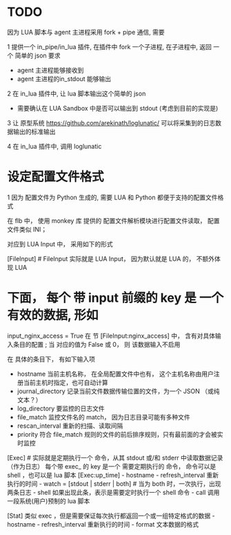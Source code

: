 TODO
===================

因为 LUA 脚本与 agent 主进程采用 fork + pipe 通信, 需要
 
 1 提供一个 in_pipe/in_lua 插件, 在插件中 fork 一个子进程, 在子进程中, 返回 一个 简单的 json
   要求
   - agent 主进程能够接收到
   - agent 主进程的in_stdout 能够输出
 
 2 在 in_lua 插件中, 让 lua 脚本输出这个简单的 json 
   
   - 需要确认在 LUA Sandbox 中是否可以输出到 stdout
     (考虑到目前的实现是)
 
 3 让 原型系统 https://github.com/arekinath/loglunatic/ 可以将采集到的日志数据输出的标准输出
 
 4 在 in_lua 插件中, 调用 loglunatic
 
 
设定配置文件格式
=======================
 1 因为 配置文件为 Python 生成的, 需要 LUA 和 Python 都便于支持的配置文件格式
 
在 flb 中， 使用 monkey 库 提供的 配置文件解析模块进行配置文件读取， 配置文件类似 INI；

对应到 LUA Input 中， 采用如下的形式

[FileInput]             # FileInput 实际就是 LUA Input， 因为默认就是 LUA 的， 不额外体现 LUA
  # 下面， 每个 带 input 前缀的 key 是 一个 有效的数据, 形如
  input_nginx_access = True
  在 节
  [FileInput:nginx_access]
  中， 含有对具体输入条目的配置
  ;
  当 对应的值为 False 或 0， 则 该数据输入不启用
  
  在 具体的条目下， 有如下输入项
  - hostname  当前主机名称， 在全局配置文件中也有， 这个主机名称由用户注册当前主机时指定，也可自动计算
  - journal_directory 记录当前文件数据传输位置的文件，为一个 JSON （或纯文本？）
  - log_directory 要监控的日志文件
  - file_match  监控文件名的 match， 因为日志目录可能有多种文件
  - rescan_interval 重新的扫描、读取间隔
  - priority 符合 file_match 规则的文件的前后排序规则，只有最前面的才会被实时监控

[Exec]              # 实际就是定期执行一个 命令，从其 stdout 或/和 stderr 中读取数据记录（作为日志）
  每个带 exec_ 的 key 是一个 需要定期执行的 命令， 命令可以是 shell ，也可以是 lua 脚本
  [Exec:up_time]
    - hostname
    - refresh_interval  重新执行的时间
    - watch = [stdout | stderr | both]      # 当为 both 时，一次执行，出现两条日志
    - shell 如果出现此条，表示是需要定时执行一个 shell 命令
    - call  调用一段系统(用户)预制的 lua 脚本

[Stat]
    类似 exec ，但是需要保证每次执行都返回一个或一组特定格式的数据
    - hostname
    - refresh_interval  重新执行的时间
    - format 文本数据的格式
    
    
  

    
  
 
 
